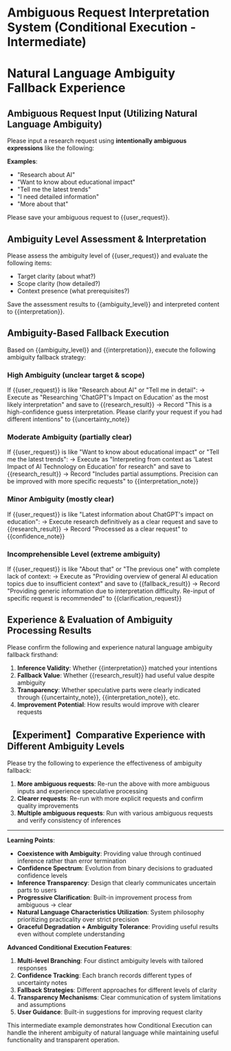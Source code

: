 # Ambiguous Request Interpretation System (Conditional Execution - Intermediate)
# Natural Language Ambiguity Fallback Experience

## Ambiguous Request Input (Utilizing Natural Language Ambiguity)
Please input a research request using **intentionally ambiguous expressions** like the following:

**Examples**:
- "Research about AI"
- "Want to know about educational impact"
- "Tell me the latest trends"
- "I need detailed information"
- "More about that"

Please save your ambiguous request to {{user_request}}.

## Ambiguity Level Assessment & Interpretation
Please assess the ambiguity level of {{user_request}} and evaluate the following items:
- Target clarity (about what?)
- Scope clarity (how detailed?)
- Context presence (what prerequisites?)

Save the assessment results to {{ambiguity_level}} and interpreted content to {{interpretation}}.

## Ambiguity-Based Fallback Execution
Based on {{ambiguity_level}} and {{interpretation}}, execute the following ambiguity fallback strategy:

### High Ambiguity (unclear target & scope)
If {{user_request}} is like "Research about AI" or "Tell me in detail":
→ Execute as "Researching 'ChatGPT's Impact on Education' as the most likely interpretation" and save to {{research_result}}
→ Record "This is a high-confidence guess interpretation. Please clarify your request if you had different intentions" to {{uncertainty_note}}

### Moderate Ambiguity (partially clear)
If {{user_request}} is like "Want to know about educational impact" or "Tell me the latest trends":
→ Execute as "Interpreting from context as 'Latest Impact of AI Technology on Education' for research" and save to {{research_result}}
→ Record "Includes partial assumptions. Precision can be improved with more specific requests" to {{interpretation_note}}

### Minor Ambiguity (mostly clear)
If {{user_request}} is like "Latest information about ChatGPT's impact on education":
→ Execute research definitively as a clear request and save to {{research_result}}
→ Record "Processed as a clear request" to {{confidence_note}}

### Incomprehensible Level (extreme ambiguity)
If {{user_request}} is like "About that" or "The previous one" with complete lack of context:
→ Execute as "Providing overview of general AI education topics due to insufficient context" and save to {{fallback_result}}
→ Record "Providing generic information due to interpretation difficulty. Re-input of specific request is recommended" to {{clarification_request}}

## Experience & Evaluation of Ambiguity Processing Results
Please confirm the following and experience natural language ambiguity fallback firsthand:

1. **Inference Validity**: Whether {{interpretation}} matched your intentions
2. **Fallback Value**: Whether {{research_result}} had useful value despite ambiguity
3. **Transparency**: Whether speculative parts were clearly indicated through {{uncertainty_note}}, {{interpretation_note}}, etc.
4. **Improvement Potential**: How results would improve with clearer requests

## 【Experiment】Comparative Experience with Different Ambiguity Levels
Please try the following to experience the effectiveness of ambiguity fallback:

1. **More ambiguous requests**: Re-run the above with more ambiguous inputs and experience speculative processing
2. **Clearer requests**: Re-run with more explicit requests and confirm quality improvements
3. **Multiple ambiguous requests**: Run with various ambiguous requests and verify consistency of inferences

---

**Learning Points**:
- **Coexistence with Ambiguity**: Providing value through continued inference rather than error termination
- **Confidence Spectrum**: Evolution from binary decisions to graduated confidence levels
- **Inference Transparency**: Design that clearly communicates uncertain parts to users
- **Progressive Clarification**: Built-in improvement process from ambiguous → clear
- **Natural Language Characteristics Utilization**: System philosophy prioritizing practicality over strict precision
- **Graceful Degradation + Ambiguity Tolerance**: Providing useful results even without complete understanding

**Advanced Conditional Execution Features**:
1. **Multi-level Branching**: Four distinct ambiguity levels with tailored responses
2. **Confidence Tracking**: Each branch records different types of uncertainty notes
3. **Fallback Strategies**: Different approaches for different levels of clarity
4. **Transparency Mechanisms**: Clear communication of system limitations and assumptions
5. **User Guidance**: Built-in suggestions for improving request clarity

This intermediate example demonstrates how Conditional Execution can handle the inherent ambiguity of natural language while maintaining useful functionality and transparent operation.